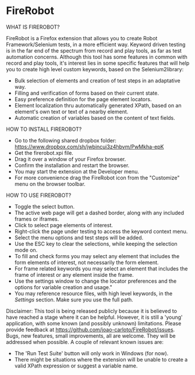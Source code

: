 FireRobot
=========

WHAT IS FIREROBOT?

FireRobot is a Firefox extension that allows you to create Robot Framework/Selenium tests, in a more efficient way.
Keyword driven testing is in the far end of the spectrum from record and play tools, as far as test automation concerns. 
Although this tool has some features in common with record and play tools, it's interest lies in some specific features that will help you to create high level custom keywords, based on the Selenium2library:
- Bulk selection of elements and creation of test steps in an adaptative way.
- Filling and verification of forms based on their current state.
- Easy preference definition for the page element locators.
- Element localization thru automatically generated XPath, based on an element's own text or text of a nearby element.
- Automatic creation of variables based on the content of text fields.


HOW TO INSTALL FIREROBOT?

- Go to the following shared dropbox folder: https://www.dropbox.com/sh/jwbincui3z4hbvm/PwMkha-epK
- Get the firerobot.xpi file.
- Drag it over a window of your Firefox browser.
- Confirm the installation and restart the browser.
- You may start the extension at the Developer menu.
- For more convenience drag the FireRobot icon from the "Customize" menu on the browser toolbar.


HOW TO USE FIREROBOT?

- Toggle the select button.
- The active web page will get a dashed border, along with any included frames or iframes.
- Click to select page elements of interest.
- Right-click the page under testing to access the keyword context menu.
- Select the menu options and test steps will be added.
- Use the ESC key to clear the selections, while keeping the selection mode on.
- To fill and check forms you may select any element that includes the form elements of interest, not necessarily the form element.
- For frame related keywords you may select an element that includes the frame of interest or any element inside the frame.
- Use the settings window to change the locator preferences and the options for variable creation and usage."
- You may reference resource files, with high level keywords, in the *Settings* section. Make sure you use the full path.

Disclaimer: This tool is being released publicly because it is believed to have reached a stage where it can be helpful. However, it is still a 'young' application, with some known (and possibly unknown) limitations. 
Please provide feedback at https://github.com/joao-carloto/FireRobot/issues. 
Bugs, new features, small improvements, all are welcome. They will be addressed when possible.
A couple of relevant known issues are:
- The 'Run Test Suite' button will only work in Windows (for now).
- There might be situations where the extension will be unable to create a valid XPath expression or suggest a variable name.
